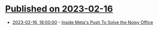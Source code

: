 # [Published on 2023-02-16](index.md)

* [2023-02-16, 18:00:00](https://tech.slashdot.org/story/23/02/16/1528243/inside-metas-push-to-solve-the-noisy-office?utm_source=rss1.0mainlinkanon&utm_medium=feed) - [Inside Meta's Push To Solve the Noisy Office](https://tech.slashdot.org/story/23/02/16/1528243/inside-metas-push-to-solve-the-noisy-office?utm_source=rss1.0mainlinkanon&utm_medium=feed)
